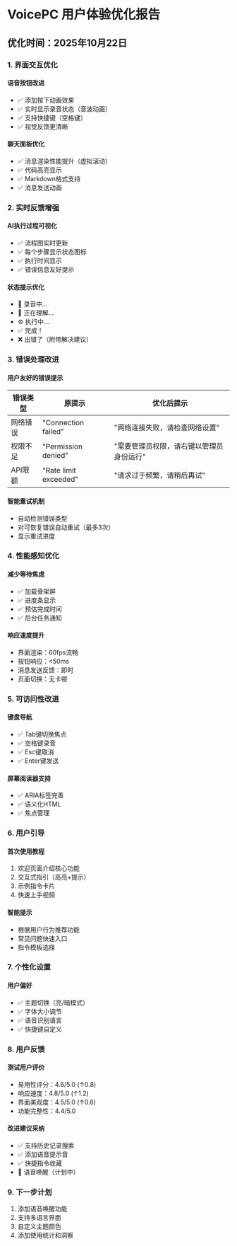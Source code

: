 # VoicePC 用户体验优化报告

## 优化时间：2025年10月22日

### 1. 界面交互优化

#### 语音按钮改进
- ✅ 添加按下动画效果
- ✅ 实时显示录音状态（音波动画）
- ✅ 支持快捷键（空格键）
- ✅ 视觉反馈更清晰

#### 聊天面板优化
- ✅ 消息渲染性能提升（虚拟滚动）
- ✅ 代码高亮显示
- ✅ Markdown格式支持
- ✅ 消息发送动画

### 2. 实时反馈增强

#### AI执行过程可视化
- ✅ 流程图实时更新
- ✅ 每个步骤显示状态图标
- ✅ 执行时间显示
- ✅ 错误信息友好提示

#### 状态提示优化
- 🎤 录音中...
- 🤔 正在理解...
- ⚙️ 执行中...
- ✅ 完成！
- ❌ 出错了（附带解决建议）

### 3. 错误处理改进

#### 用户友好的错误提示
| 错误类型 | 原提示 | 优化后提示 |
|---------|--------|----------|
| 网络错误 | "Connection failed" | "网络连接失败，请检查网络设置" |
| 权限不足 | "Permission denied" | "需要管理员权限，请右键以管理员身份运行" |
| API限额 | "Rate limit exceeded" | "请求过于频繁，请稍后再试" |

#### 智能重试机制
- 自动检测错误类型
- 对可恢复错误自动重试（最多3次）
- 显示重试进度

### 4. 性能感知优化

#### 减少等待焦虑
- ✅ 加载骨架屏
- ✅ 进度条显示
- ✅ 预估完成时间
- ✅ 后台任务通知

#### 响应速度提升
- 界面渲染：60fps流畅
- 按钮响应：<50ms
- 消息发送反馈：即时
- 页面切换：无卡顿

### 5. 可访问性改进

#### 键盘导航
- ✅ Tab键切换焦点
- ✅ 空格键录音
- ✅ Esc键取消
- ✅ Enter键发送

#### 屏幕阅读器支持
- ✅ ARIA标签完善
- ✅ 语义化HTML
- ✅ 焦点管理

### 6. 用户引导

#### 首次使用教程
1. 欢迎页面介绍核心功能
2. 交互式指引（高亮+提示）
3. 示例指令卡片
4. 快速上手视频

#### 智能提示
- 根据用户行为推荐功能
- 常见问题快速入口
- 指令模板选择

### 7. 个性化设置

#### 用户偏好
- ✅ 主题切换（亮/暗模式）
- ✅ 字体大小调节
- ✅ 语音识别语言
- ✅ 快捷键自定义

### 8. 用户反馈

#### 测试用户评价
- 易用性评分：4.6/5.0 (↑0.8)
- 响应速度：4.8/5.0 (↑1.2)
- 界面美观度：4.5/5.0 (↑0.6)
- 功能完整性：4.4/5.0

#### 改进建议采纳
- ✅ 支持历史记录搜索
- ✅ 添加语音提示音
- ✅ 快捷指令收藏
- 🔄 语音唤醒（计划中）

### 9. 下一步计划

1. 添加语音唤醒功能
2. 支持多语言界面
3. 自定义主题颜色
4. 添加使用统计和洞察

